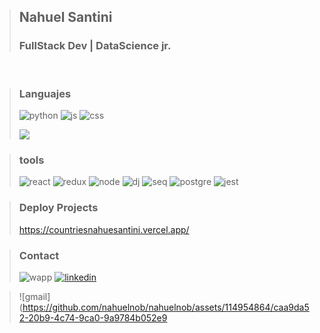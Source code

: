 ><h2>Nahuel Santini</h2>
><h3>FullStack Dev | DataScience jr.</h3>
<br>

><h3>Languajes</h3>
>
>![python](https://github.com/nahuelnob/nahuelnob/assets/114954864/d6521331-3dd9-44d2-843a-df486d6f7c4b)
>![js](https://github.com/nahuelnob/nahuelnob/assets/114954864/87de4b64-d027-4204-bd69-9e9c17d378c3)
>![css](https://github.com/nahuelnob/nahuelnob/assets/114954864/bd71a0f9-38e2-4383-a72d-e3862ba79e1b)
>
>![](https://github-readme-stats.vercel.app/api/top-langs/?username=nahuelnob)

><h3>tools</h3>
>
>![react](https://github.com/nahuelnob/nahuelnob/assets/114954864/d288f734-76e2-4296-89b1-0ea334582300)
>![redux](https://github.com/nahuelnob/nahuelnob/assets/114954864/26b0864b-5744-48da-b834-c4d6aede57a0)
>![node](https://github.com/nahuelnob/nahuelnob/assets/114954864/f3a96ea7-5e79-4de8-9aea-edc4da6486cf)
>![dj](https://github.com/nahuelnob/nahuelnob/assets/114954864/645ca9cd-a3be-4c6f-9166-b0410d5f7076)
>![seq](https://github.com/nahuelnob/nahuelnob/assets/114954864/5946a001-4ccc-4128-878c-f88644e6dd24)
>![postgre](https://github.com/nahuelnob/nahuelnob/assets/114954864/5b4a39bc-a3b8-40a6-a965-dabcd4e0bc4b)
>![jest](https://github.com/nahuelnob/nahuelnob/assets/114954864/d9b89803-0d98-4cfb-9635-5fd6846a284f)

><h3>Deploy Projects</h3>
>
>https://countriesnahuesantini.vercel.app/

><h3>Contact</h3>
>
><a href="https://api.whatsapp.com/send?phone=543413935457" target="blank"></a>![wapp](https://github.com/nahuelnob/nahuelnob/assets/114954864/1bf1e602-f5b1-4377-a920-b40a39ae0566)
><a href="https://linkedin.com/in/nahuesantini" target="blank">![linkedin](https://github.com/nahuelnob/nahuelnob/assets/114954864/b98f5619-ab63-432a-b0e0-8b2eadf1230d)</a>

><a href="nahue.santini@gmail.com" target="blank"></a>![gmail](https://github.com/nahuelnob/nahuelnob/assets/114954864/caa9da52-20b9-4c74-9ca0-9a9784b052e9



  



